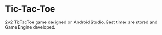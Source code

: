 # Tic-Tac-Toe
2v2 TicTacToe game designed on Android Studio. Best times are stored and Game Engine developed.
